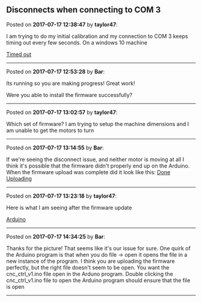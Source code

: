 ## Disconnects when connecting to COM 3
Posted on **2017-07-17 12:38:47** by **taylor47**:

I am trying to do my initial calibration and my connection to COM 3 keeps timing out every few seconds. On a windows 10 machine

 [Timed out](/images/qx/qxrd_timedout.png.jpg)

---

Posted on **2017-07-17 12:53:28** by **Bar**:

Its running so you are making progress! Great work!



Were you able to install the firmware successfully?

---

Posted on **2017-07-17 13:02:57** by **taylor47**:

Which set of firmware? I am trying to setup the machine dimensions and I am unable to get the motors to turn

---

Posted on **2017-07-17 13:14:55** by **Bar**:

If we're seeing the disconnect issue, and neither motor is moving at all I think it's possible that the firmware didn't properly end up on the Arduino. When the firmware upload was complete did it look like this:  [Done Uploading](/images/2s/2srs_doneuploading.jpg.jpg)

---

Posted on **2017-07-17 13:23:18** by **taylor47**:

Here is what I am seeing after the firmware update

 [Arduino](/images/qa/qaae_arduino.png.jpg)

---

Posted on **2017-07-17 14:34:25** by **Bar**:

Thanks for the picture! That seems like it's our issue for sure. One quirk of the Arduino program is that when you do file -> open it opens the file in a new instance of the program. I think you are uploading the firmware perfectly, but the right file doesn't seem to be open. You want the cnc_ctrl_v1.ino file open in the Arduno program. Double clicking the cnc_ctrl_v1.ino file to open the Arduino program should ensure that the file is open

---

